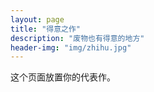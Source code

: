 ```yaml
---
layout: page
title: "得意之作"
description: "废物也有得意的地方"
header-img: "img/zhihu.jpg"
---
```


这个页面放置你的代表作。






